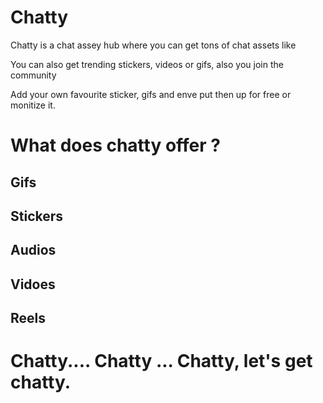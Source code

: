 # Chatty

Chatty is a chat assey hub where you can get tons of chat assets like

You can also get trending stickers, videos or gifs, also you join the community

Add your own favourite sticker, gifs and enve put then up for free or monitize it.

# What does chatty offer ?
## Gifs
## Stickers
## Audios
## Vidoes
## Reels

# Chatty.... Chatty ... Chatty, let's get chatty.

